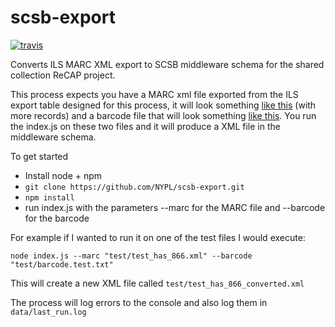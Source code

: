 # scsb-export
[![travis](https://travis-ci.org/NYPL/scsb-export.svg)](https://travis-ci.org/NYPL/scsb-export/)

Converts ILS MARC XML export to SCSB middleware schema for the shared collection ReCAP project.

This process expects you have a MARC xml file exported from the ILS export table designed for this process, it will look something [like this](https://github.com/NYPL/scsb-export/blob/master/test/test_has_866.xml) (with more records) and a barcode file that will look something [like this](https://github.com/NYPL/scsb-export/blob/master/test/barcode.test.txt). You run the index.js on these two files and it will produce a XML file in the middleware schema.

To get started

- Install node + npm
- `git clone https://github.com/NYPL/scsb-export.git`
- `npm install`
- run index.js with the parameters --marc for the MARC file and --barcode for the barcode

For example if I wanted to run it on one of the test files I would execute:

```
node index.js --marc "test/test_has_866.xml" --barcode "test/barcode.test.txt" 

```
This will create a new XML file called `test/test_has_866_converted.xml`

The process will log errors to the console and also log them in `data/last_run.log`







 





